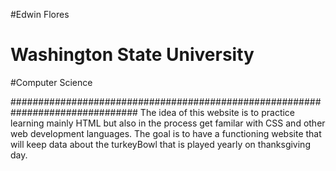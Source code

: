 #Edwin Flores
# Washington State University
#Computer Science

###############################################################################
The idea of this website is to practice learning mainly HTML 
but also in the process get familar with CSS and other web development languages.
The goal is to have a functioning website that will keep data about the turkeyBowl
that is played yearly on thanksgiving day.
